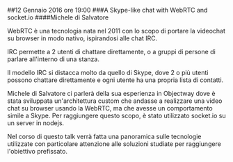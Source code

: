 ##12 Gennaio 2016 ore 19:00
###A Skype-like chat with WebRTC and socket.io
####Michele di Salvatore  <a href="https://twitter.com/mikdisal" target="_blank" class="icon-twitter"></a>

WebRTC è una tecnologia nata nel 2011 con lo scopo di portare la videochat su browser in modo nativo, ispirandosi alle chat IRC.

IRC permette a 2 utenti di chattare direttamente, o a gruppi di persone di parlare all'interno di una stanza.

Il modello IRC si distacca molto da quello di Skype, dove 2 o più utenti possono chattare direttamente e ogni utente ha una propria lista di contatti.

Michele di Salvatore ci parlerà della sua esperienza in Objectway dove è stata sviluppata un'architettura custom che andasse a realizzare una video chat su browser usando la WebRTC, ma che avesse un comportamento simile a Skype. Per raggiungere questo scopo, è stato utilizzato socket.io su un server in nodejs.

Nel corso di questo talk verrà fatta una panoramica sulle tecnologie utilizzate con particolare attenzione alle soluzioni studiate per raggiungere l'obiettivo prefissato.
